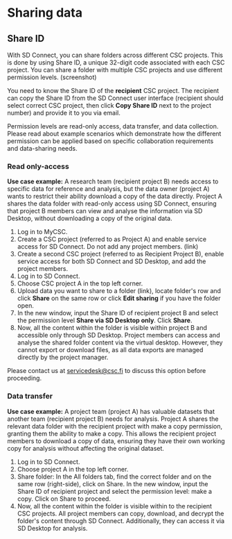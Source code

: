 # Sharing data

## Share ID 

With SD Connect, you can share folders across different CSC projects. This is done by using Share ID, a unique 32-digit code associated with each CSC project. You can share a folder with multiple CSC projects and use different permission levels. (screenshot)

You need to know the Share ID of the **recipient** CSC project. The recipient can copy the Share ID from the SD Connect user interface (recipient should select correct CSC project, then click **Copy Share ID** next to the project number) and provide it to you via email. 

Permission levels are read-only access, data transfer, and data collection. Please read about example scenarios which  demonstrate how the different permission can be applied based on specific collaboration requirements and data-sharing needs.

### Read only-access

**Use case example:** A research team (recipient project B) needs access to specific data for reference and analysis, but the data owner (project A) wants to restrict their ability download a copy of the data directly. Project A shares the data folder with read-only access using SD Connect, ensuring that project B members can view and analyse the information via SD Desktop, without downloading a copy of the original data.

1. Log in to MyCSC.
2. Create a CSC project (referred to as Project A) and enable service access for SD Connect. Do not add any project members. (link)
3. Create a second CSC project (referred to as Recipient Project B), enable service access for both SD Connect and SD Desktop, and add the project members.
4. Log in to SD Connect.
5. Choose CSC project A in the top left corner.
6. Upload data you want to share to a folder (link), locate folder's row and click **Share** on the same row or click **Edit sharing** if you have the folder open. 
7. In the new window, input the Share ID of recipient project B and select the permission level **Share via SD Desktop only**. Click **Share**.
8. Now, all the content within the folder is visible within project B and accessible only through SD Desktop. Project members can access and analyse the shared folder content via the virtual desktop. However, they cannot export or download files, as all data exports are managed directly by the project manager.

Please contact us at servicedesk@csc.fi to discuss this option before proceeding.


### Data transfer

**Use case example:** A project team (project A) has valuable datasets that another team (recipient project B) needs for analysis. Project A shares the relevant data folder with the recipient project with make a copy permission, granting them the ability to make a copy. This allows the recipient project members to download a copy of data, ensuring they have their own working copy for analysis without affecting the original dataset.

1. Log in to SD Connect.
2. Choose project A in the top left corner.
3. Share folder: In the All folders tab, find the correct folder and on the same row (right-side), click on Share. In the new window, input the Share ID of recipient project and select the permission level: make a copy. Click on Share to proceed.
4. Now, all the content within the folder is visible within to the recipient CSC projects. All project members can copy, download, and decrypt the folder's content through SD Connect. Additionally, they can access it via SD Desktop for analysis.



